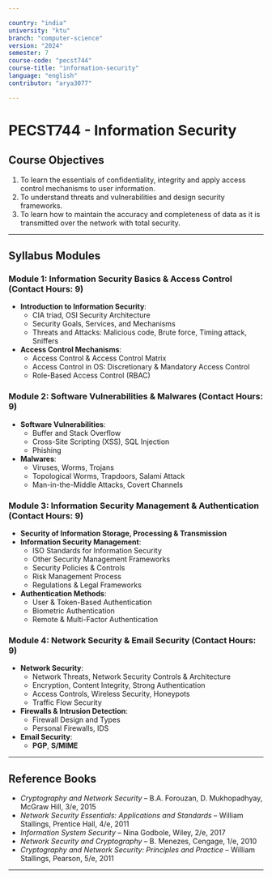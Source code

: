 ```yaml
---

country: "india"
university: "ktu"
branch: "computer-science"
version: "2024"
semester: 7
course-code: "pecst744"
course-title: "information-security"
language: "english"
contributor: "arya3077"

---
```


# PECST744 - Information Security

## Course Objectives

1. To learn the essentials of confidentiality, integrity and apply access control mechanisms to user information.  
2. To understand threats and vulnerabilities and design security frameworks.  
3. To learn how to maintain the accuracy and completeness of data as it is transmitted over the network with total security.  

---

## Syllabus Modules

### Module 1: Information Security Basics & Access Control (Contact Hours: 9)

- **Introduction to Information Security**:  
  - CIA triad, OSI Security Architecture  
  - Security Goals, Services, and Mechanisms  
  - Threats and Attacks: Malicious code, Brute force, Timing attack, Sniffers  
- **Access Control Mechanisms**:  
  - Access Control & Access Control Matrix  
  - Access Control in OS: Discretionary & Mandatory Access Control  
  - Role-Based Access Control (RBAC)  

### Module 2: Software Vulnerabilities & Malwares (Contact Hours: 9)

- **Software Vulnerabilities**:  
  - Buffer and Stack Overflow  
  - Cross-Site Scripting (XSS), SQL Injection  
  - Phishing  
- **Malwares**:  
  - Viruses, Worms, Trojans  
  - Topological Worms, Trapdoors, Salami Attack  
  - Man-in-the-Middle Attacks, Covert Channels  

### Module 3: Information Security Management & Authentication (Contact Hours: 9)

- **Security of Information Storage, Processing & Transmission**  
- **Information Security Management**:  
  - ISO Standards for Information Security  
  - Other Security Management Frameworks  
  - Security Policies & Controls  
  - Risk Management Process  
  - Regulations & Legal Frameworks  
- **Authentication Methods**:  
  - User & Token-Based Authentication  
  - Biometric Authentication  
  - Remote & Multi-Factor Authentication  

### Module 4: Network Security & Email Security (Contact Hours: 9)

- **Network Security**:  
  - Network Threats, Network Security Controls & Architecture  
  - Encryption, Content Integrity, Strong Authentication  
  - Access Controls, Wireless Security, Honeypots  
  - Traffic Flow Security  
- **Firewalls & Intrusion Detection**:  
  - Firewall Design and Types  
  - Personal Firewalls, IDS  
- **Email Security**:  
  - **PGP**, **S/MIME**  

---

## Reference Books

- *Cryptography and Network Security* – B.A. Forouzan, D. Mukhopadhyay, McGraw Hill, 3/e, 2015  
- *Network Security Essentials: Applications and Standards* – William Stallings, Prentice Hall, 4/e, 2011  
- *Information System Security* – Nina Godbole, Wiley, 2/e, 2017  
- *Network Security and Cryptography* – B. Menezes, Cengage, 1/e, 2010  
- *Cryptography and Network Security: Principles and Practice* – William Stallings, Pearson, 5/e, 2011  

---
